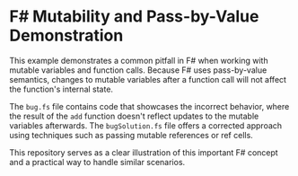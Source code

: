 # F# Mutability and Pass-by-Value Demonstration

This example demonstrates a common pitfall in F# when working with mutable variables and function calls.  Because F# uses pass-by-value semantics, changes to mutable variables after a function call will not affect the function's internal state.

The `bug.fs` file contains code that showcases the incorrect behavior, where the result of the `add` function doesn't reflect updates to the mutable variables afterwards.  The `bugSolution.fs` file offers a corrected approach using techniques such as passing mutable references or ref cells.

This repository serves as a clear illustration of this important F# concept and a practical way to handle similar scenarios.